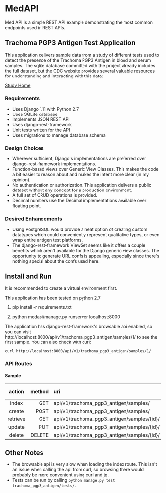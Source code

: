 # MedAPI

Med API is a simple REST API example demonstrating the most common endpoints
used in REST APIs. 

## Trachoma PGP3 Antigen Test Application

This application delivers sample data from a study of different tests used to
detect the presence of the Trachoma PGP3 Antigen in blood and serum samples. The
sqlite database committed with the project already includes the full dataset, 
but the CDC website provides several valuable resources for understanding and
interacting with this data:

[Study Home](https://data.cdc.gov/Global-Health/Tests-for-antibodies-to-trachoma-PGP3-antigen/pwgb-7r9t)

### Requirements

- Uses Django 1.11 with Python 2.7
- Uses SQLite database
- Implements JSON REST API
- Uses django-rest-framework
- Unit tests written for the API
- Uses migrations to manage database schema

### Design Choices

- Wherever sufficient, Django's implementations are preferred over
    django-rest-framework implementations.
- Function-based views over Generic View Classes. This makes the code a bit
    easier to reason about and makes the intent more clear (in my opinion).
- No authentication or authorization. This application delivers a public
    dataset without any concept for a production environment.
- A full set of CRUD operations is provided. 
- Decimal numbers use the Decimal implementations available over floating point.

### Desired Enhancements

- Using PostgreSQL would provide a neat option of creating custom datatypes
    which could conveniently represent qualitative types, or even wrap entire
    antigen test platforms.
- The django-rest-framework ViewSet seems like it offers a couple benefits which
    aren't available for the Django generic view classes. The opportunity to 
    generate URL confs is appealing, especially since there's nothing special
    about the confs used here.

## Install and Run

It is recommended to create a virtual environment first.

This application has been tested on python 2.7

1. pip install -r requirements.txt

2. python medapi/manage.py runserver localhost:8000

The application has django-rest-framework's browsable api enabled, so you can
visit http://localhost:8000/api/v1/trachoma_pgp3_antigen/samples/1/ to see the
first sample. You can also check with curl:

`curl http://localhost:8000/api/v1/trachoma_pgp3_antigen/samples/1/`

### API Routes

#### Sample

| action   | method | uri | success code  |
|:--------:|-------:|:----|:--------------|
| index | GET | api/v1/trachoma_pgp3_antigen/samples/ | 200 |
| create | POST | api/v1/trachoma_pgp3_antigen/samples/ | 201 |
| retrieve | GET | api/v1/trachoma_pgp3_antigen/samples/{id}/ | 200 |
| update | PUT | api/v1/trachoma_pgp3_antigen/samples/{id}/ | 204 |
| delete | DELETE | api/v1/trachoma_pgp3_antigen/samples/{id}/ | 204 |


## Other Notes

- The browsable api is very slow when loading the index route. This isn't an
    issue when calling the api from curl, so browsing there would probably be
    more convenient using curl and [jq](https://stedolan.github.io/jq/).
- Tests can be run by calling `python manage.py test 
    trachoma_pgp3_antigen/tests/`.
